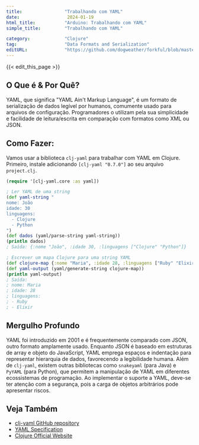 ```yaml
---
title:                "Trabalhando com YAML"
date:                  2024-01-19
html_title:           "Arduino: Trabalhando com YAML"
simple_title:         "Trabalhando com YAML"

category:             "Clojure"
tag:                  "Data Formats and Serialization"
editURL:              "https://github.com/dogweather/forkful/blob/master/content/pt/clojure/working-with-yaml.md"
---
```


{{< edit_this_page >}}

## O Que é & Por Quê?
YAML, que significa "YAML Ain't Markup Language", é um formato de serialização de dados legível por humanos, comumente usado para arquivos de configuração. Programadores o utilizam pela sua simplicidade e facilidade de leitura/escrita em comparação com formatos como XML ou JSON.

## Como Fazer:
Vamos usar a biblioteca `clj-yaml` para trabalhar com YAML em Clojure. Primeiro, instale adicionando `[clj-yaml "0.7.0"]` ao seu arquivo `project.clj`.

```Clojure
(require '[clj-yaml.core :as yaml])

; Ler YAML de uma string
(def yaml-string "
nome: João
idade: 30
linguagens:
  - Clojure
  - Python
")
(def dados (yaml/parse-string yaml-string))
(println dados)
; Saída: {:nome "João", :idade 30, :linguagens ["Clojure" "Python"]}

; Escrever um mapa Clojure para uma string YAML
(def clojure-map {:nome "Maria", :idade 28, :linguagens ["Ruby" "Elixir"]})
(def yaml-output (yaml/generate-string clojure-map))
(println yaml-output)
; Saída:
; nome: Maria
; idade: 28
; linguagens:
; - Ruby
; - Elixir
```

## Mergulho Profundo
YAML foi introduzido em 2001 e é frequentemente comparado com JSON, outro formato amplamente usado. Enquanto JSON é baseado em estruturas de array e objeto do JavaScript, YAML emprega espaços e indentação para representar hierarquia de dados, favorecendo a legibilidade humana. Além de `clj-yaml`, existem outras bibliotecas como `snakeyaml` (para Java) e `PyYAML` (para Python), que permitem a manipulação de YAML em diferentes ecossistemas de programação. Ao implementar o suporte a YAML, deve-se ter atenção com a segurança, pois a carga de objetos arbitrários pode apresentar riscos.

## Veja Também
- [clj-yaml GitHub repository](https://github.com/clj-commons/clj-yaml)
- [YAML Specification](https://yaml.org/spec/1.2/spec.html)
- [Clojure Official Website](https://clojure.org/)
